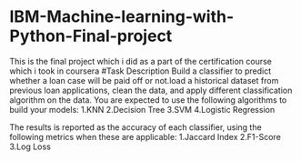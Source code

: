 # IBM-Machine-learning-with-Python-Final-project
This is the final project which i did as a part of the certification course which i took in coursera
#Task Description
Build a classifier to predict whether a loan case will be paid off or not.load a historical dataset from previous loan applications, clean the data, and apply different classification algorithm on the data. You are expected to use the following algorithms to build your models:
1.KNN
2.Decision Tree
3.SVM
4.Logistic Regression

The results is reported as the accuracy of each classifier, using the following metrics when these are applicable:
1.Jaccard Index
2.F1-Score
3.Log Loss
